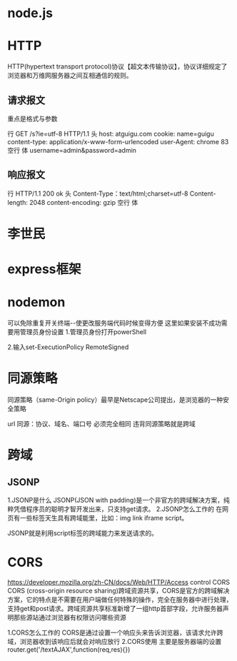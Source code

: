 # node.js
# HTTP
HTTP(hypertext transport protocol)协议【超文本传输协议】，协议详细规定了浏览器和万维网服务器之间互相通信的规则。
## 请求报文
重点是格式与参数

行      GET     /s?ie=utf-8     HTTP/1.1
头      host: atguigu.com
        cookie: name=guigu
        content-type: application/x-www-form-urlencoded
        user-Agent: chrome 83
空行
体      username=admin&password=admin

## 响应报文

行      HTTP/1.1  200   ok
头      Content-Type：text/html;charset=utf-8
        Content-length: 2048
        content-encoding: gzip
空行
体      <html>
            <head>
                <body>
                <h1>李世民</h1>
                </body>
            </head>
        </html>

# express框架


# nodemon
可以免除重复开关终端--使更改服务端代码时候变得方便
这里如果安装不成功需要用管理员身份设置
1.管理员身份打开powerShell

2.输入set-ExecutionPolicy RemoteSigned 

# 同源策略
同源策略（same-Origin policy）最早是Netscape公司提出，是浏览器的一种安全策略

url
同源：协议、域名、端口号 必须完全相同
违背同源策略就是跨域

# 跨域

## JSONP

1.JSONP是什么
JSONP(JSON with padding)是一个非官方的跨域解决方案，纯粹凭借程序员的聪明才智开发出来，只支持get请求。
2.JSONP怎么工作的
在网页有一些标签天生具有跨域能里，比如：img link iframe script。

JSONP就是利用script标签的跨域能力来发送请求的。

# CORS
https://developer.mozilla.org/zh-CN/docs/Web/HTTP/Access control CORS
CORS (cross-origin resource sharing)跨域资源共享，CORS是官方的跨域解决方案，它的特点是不需要在用户端做任何特殊的操作，完全在服务器中进行处理，支持get和post请求。跨域资源共享标准新增了一组http首部字段，允许服务器声明那些源站通过浏览器有权限访问哪些资源

1.CORS怎么工作的
CORS是通过设置一个响应头来告诉浏览器，该请求允许跨域，浏览器收到该响应后就会对响应放行
2.CORS使用
主要是服务器端的设置
router.get('/textAJAX',function(req,res){})